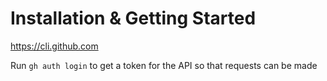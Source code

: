 # Installation & Getting Started

https://cli.github.com

Run `gh auth login` to get a token for the API so that requests can be made
